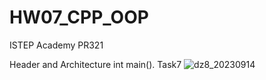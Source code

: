 # HW07_CPP_OOP
ISTEP Academy
PR321

Header and Architecture int main().
Task7
![dz8_20230914](https://github.com/KostiantynPolishko1/HW07_CPP_OOP/assets/130037164/81d667e4-0791-42c1-a1c7-2fe0ce6fac1e)
